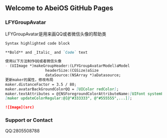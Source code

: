 ## Welcome to AbeiOS GitHub Pages

### LFYGroupAvatar

LFYGroupAvatar是用来画QQ或者微信头像的帮助类

```markdown
Syntax highlighted code block

**Bold** and _Italic_ and `Code` text

使用以下方法制作QQ或者微信头像
- (UIImage *)makeGroupHeader:(LFYGroupAvatarModel)aModel
                  headerSize:(CGSize)aSize
                  dataSource:(NSArray *)aDatasource;
更新maker的属性，修改布局
maker.distanceFactor = 3.5 / 80;
maker.avatarBackGroundColorQQ = [UIColor redColor];
maker.textAttributes = @{NSForegroundColorAttributeName:[UIFont systemFontOfSize:2]};;
[maker updateColorRegular:@[@"#333333", @"#555555",...]];

![Image](src)
```
### Support or Contact

QQ:2805508788

